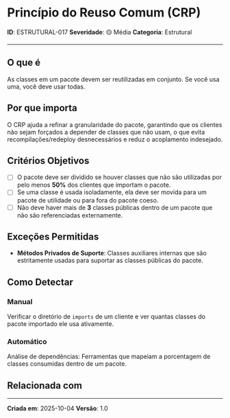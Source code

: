 # Princípio do Reuso Comum (CRP)

**ID**: ESTRUTURAL-017
**Severidade**: 🟡 Média
**Categoria**: Estrutural

---

## O que é

As classes em um pacote devem ser reutilizadas em conjunto. Se você usa uma, você deve usar todas.

## Por que importa

O CRP ajuda a refinar a granularidade do pacote, garantindo que os clientes não sejam forçados a depender de classes que não usam, o que evita recompilações/redeploy desnecessários e reduz o acoplamento indesejado.

## Critérios Objetivos

- [ ] O pacote deve ser dividido se houver classes que não são utilizadas por pelo menos **50%** dos clientes que importam o pacote.
- [ ] Se uma classe é usada isoladamente, ela deve ser movida para um pacote de utilidade ou para fora do pacote coeso.
- [ ] Não deve haver mais de **3** classes públicas dentro de um pacote que não são referenciadas externamente.

## Exceções Permitidas

- **Métodos Privados de Suporte**: Classes auxiliares internas que são estritamente usadas para suportar as classes públicas do pacote.

## Como Detectar

### Manual

Verificar o diretório de `imports` de um cliente e ver quantas classes do pacote importado ele usa ativamente.

### Automático

Análise de dependências: Ferramentas que mapeiam a porcentagem de classes consumidas dentro de um pacote.

## Relacionada com


---

**Criada em**: 2025-10-04
**Versão**: 1.0
